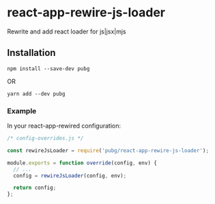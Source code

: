 # react-app-rewire-js-loader

Rewrite and add react loader for js|jsx|mjs

## Installation

```
npm install --save-dev pubg
```

OR

```
yarn add --dev pubg
```

### Example

In your react-app-rewired configuration:

```javascript
/* config-overrides.js */

const rewireJsLoader = require('pubg/react-app-rewire-js-loader');

module.exports = function override(config, env) {
  // ...
  config = rewireJsLoader(config, env);

  return config;
};
```
